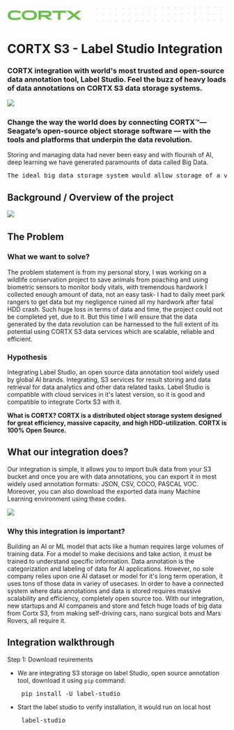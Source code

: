 <img src="https://github.com/Seagate/cortx/blob/main/doc/images/cortx-logo.png">

# CORTX S3 - Label Studio Integration

### CORTX integration with world's most trusted and open-source data annotation tool, Label Studio. Feel the buzz of heavy loads of data annotations on CORTX S3 data storage systems. 

<img src="https://github.com/vilaksh01/cortx/blob/main/doc/integrations/label-studioAPI/Images/Cortx.jpg">

### Change the way the world does by connecting CORTX™— Seagate’s open-source object storage software — with the tools and platforms that underpin the data revolution.

Storing and managing data had never been easy and with flourish of AI, deep learning we have generated paramounts of data called Big Data.

<pre>
The ideal big data storage system would allow storage of a virtually unlimited amount of data, cope both with high rates of random write and read access, flexibly and efficiently deal with a range of different data models, support both structured and unstructured data, and for privacy reasons, only work on encrypted data. Obviously, all these needs cannot be fully satisfied.
</pre>
 
## Background / Overview of the project
<img src="https://github.com/vilaksh01/cortx/blob/main/doc/integrations/label-studioAPI/Images/page3.jpg">

## The Problem

### What we want to solve?

The problem statement is from my personal story, I was working on a wildlife conservation project to save animals from poaching and using biometric sensors to monitor body vitals, with tremendous hardwork I collected enough amount of data, not an easy task- I had to daily meet park rangers to get data but my negligence ruined all my hardwork after fatal HDD crash. Such huge loss in terms of data and time, the project could not be completed yet, due to it. But this time I will ensure that the data generated by the data revolution can be harnessed to the full extent of its potential using CORTX S3 data services which are scalable, reliable and efficient.

### Hypothesis
Integrating Label Studio, an open source data annotation tool widely used by global AI brands. Integrating, S3 services for result storing and data retrieval for data analytics and other data related tasks. Label Studio is compatible with cloud services in it's latest version, so it is good and compatible to integrate Cortx S3 with it.

<b> What is CORTX? CORTX is a distributed object storage system designed for great efficiency, massive capacity, and high HDD-utilization. CORTX is 100% Open Source. </b>

## What our integration does?

Our integration is simple, it allows you to import bulk data from your S3 bucket and once you are with data annotations, you can export it in most widely used annotation formats: JSON, CSV, COCO, PASCAL VOC. Moreover, you can also download the exported data inany Machine Learning environment using these codes.

<img src="https://github.com/vilaksh01/cortx/blob/main/doc/integrations/label-studioAPI/Images/working.jpg">

### Why this integration is important?

Building an AI or ML model that acts like a human requires large volumes of training data. For a model to make decisions and take action, it must be trained to understand specific information. Data annotation is the categorization and labeling of data for AI applications. However, no sole company relies upon one AI dataset or model for it's long term operation, it uses tons of those data in variey of usecases. In order to have a connected system where data annotations and data is stored requires massive scalability and efficiency, completely open source too. With our integration, new startups and AI companeis and store and fetch huge loads of big data from Cortx S3, from making self-driving cars, nano surgical bots and Mars Rovers, all require it.

## Integration walkthrough
Step 1: Download reuirements
- We are integrating S3 storage on label Studio, open source annotation tool, download it using `pip` command:
  <pre> pip install -U label-studio </pre>
- Start the label studio to verify installation, it would run on local host
  <pre> label-studio </pre>

